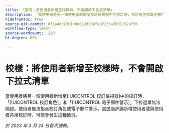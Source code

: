 ```yaml
---
title: 「證明：將使用者新增至校樣時，不會開啟下拉式清單」
description: 「當使用者將另一個使用者新增至校訂檢視器中的校訂時，校訂角色和電子郵件警示下拉選單無法開啟。使用者無法指派校訂角色或電子郵件警示。當透過評論新增使用者或與使用者共用校訂時，可能會發生這種情況。」
hidefromtoc: true
source-git-commit: 0f3a4dd2201c8e612db50fe8f15342801192af3b
workflow-type: tm+mt
source-wordcount: '130'
ht-degree: 80%

---
```



# 校樣：將使用者新增至校樣時，不會開啟下拉式清單

<!--This article is on WF and WFP TOCs-->

當使用者將另一個使用者新增至[!UICONTROL 校訂檢視器]中的校訂時，「[!UICONTROL 校訂角色]」和「[!UICONTROL 電子郵件警示]」下拉選單無法開啟。使用者無法指派校訂角色或電子郵件警示。當透過評論新增使用者或與使用者共用校訂時，可能會發生這種情況。

_於 2023 年 3 月 24 日首次通報。_

